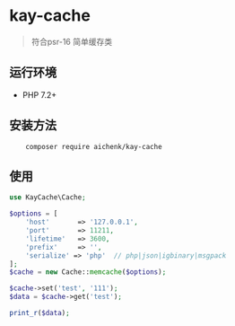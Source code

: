 # kay-cache
> 符合psr-16 简单缓存类

## 运行环境
- PHP 7.2+

## 安装方法
        composer require aichenk/kay-cache
        
## 使用
```php
use KayCache\Cache;

$options = [
    'host'       => '127.0.0.1',
    'port'       => 11211,
    'lifetime'   => 3600,
    'prefix'     => '',
    'serialize' => 'php'  // php|json|igbinary|msgpack
];
$cache = new Cache::memcache($options);

$cache->set('test', '111');
$data = $cache->get('test');

print_r($data);
```
